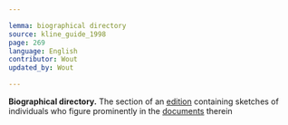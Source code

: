 ```yaml
---

lemma: biographical directory
source: kline_guide_1998
page: 269
language: English
contributor: Wout
updated_by: Wout

---
```


**Biographical directory.** The section of an [edition](editionScholarly.html) containing sketches of individuals who figure prominently in the [documents](document.html) therein
